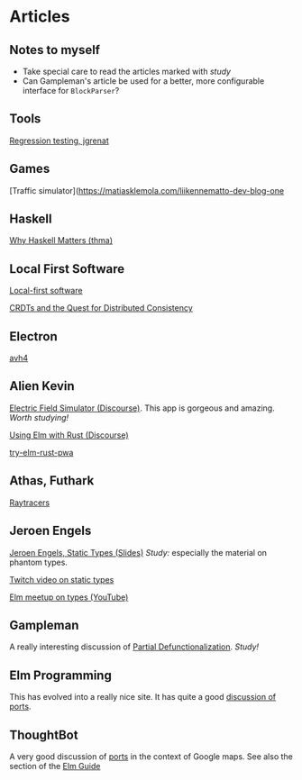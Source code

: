 # Articles

## Notes to myself

- Take special care to read the articles marked with *study*
- Can Gampleman's article be used for a better, more configurable
  interface for `BlockParser`?
  
## Tools 

[Regression testing, jgrenat](https://discourse.elm-lang.org/t/elm-regression-testing/5599)

## Games

[Traffic simulator](https://matiasklemola.com/liikennematto-dev-blog-one


## Haskell

[Why Haskell Matters (thma)](https://github.com/thma/WhyHaskellMatters)


## Local First Software

[Local-first software](https://www.inkandswitch.com/local-first.html)

[CRDTs and the Quest for Distributed Consistency](https://www.youtube.com/watch?v=B5NULPSiOGw)

## Electron

[avh4](https://package.elm-lang.org/packages/avh4/elm-desktop-app/latest/)

## Alien Kevin

[Electric Field Simulator (Discourse)](https://discourse.elm-lang.org/t/electric-field-simulator-and-art-creator/5431).  This app is gorgeous and amazing. *Worth studying!*

[Using Elm with Rust (Discourse)](https://discourse.elm-lang.org/t/building-progressive-web-apps-using-elm-and-rust/5365)

[try-elm-rust-pwa](https://github.com/AlienKevin/try-elm-rust-pwa)

## Athas, Futhark

[Raytracers](https://github.com/athas/raytracers)

## Jeroen Engels

[Jeroen Engels, Static Types (Slides)](https://slides.com/jeroenengels/typage-statique) *Study:*
especially the material on phantom types.

[Twitch video on static types](https://www.twitch.tv/jfmengels)

[Elm meetup on types (YouTube)](https://www.youtube.com/watch?v=mD1qmyA9BTY)

## Gampleman

A really interesting discussion of [Partial Defunctionalization](https://discourse.elm-lang.org/t/a-useful-technique-partial-defunctionalization/5333/20). *Study!*

## Elm Programming

This has evolved into a really nice site.  It has quite a good
[discussion of ports](https://elmprogramming.com/receiving-data-from-javascript.html).

## ThoughtBot

A very good discussion of [ports](https://thoughtbot.com/blog/bridging-elm-and-javascript-with-ports)
in the context of Google maps.  See also the section of the [Elm Guide](https://guide.elm-lang.org/interop/ports.html)
